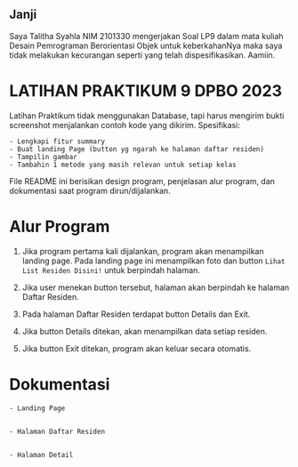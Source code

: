 ## Janji
Saya Talitha Syahla NIM 2101330 mengerjakan Soal LP9
dalam mata kuliah Desain Pemrograman Berorientasi Objek untuk keberkahanNya 
maka saya tidak melakukan kecurangan seperti yang telah dispesifikasikan. Aamiin.

# LATIHAN PRAKTIKUM 9 DPBO 2023
Latihan Praktikum tidak menggunakan Database, tapi harus mengirim bukti screenshot menjalankan contoh kode yang dikirim.
Spesifikasi:

    - Lengkapi fitur summary
    - Buat landing Page (button yg ngarah ke halaman daftar residen)
    - Tampilin gambar
    - Tambahin 1 metode yang masih relevan untuk setiap kelas

File README ini berisikan design program, penjelasan alur program, dan dokumentasi saat program dirun/dijalankan.

# Alur Program
1. Jika program pertama kali dijalankan, program akan menampilkan landing page. Pada landing page ini menampilkan foto dan button `Lihat List Residen Disini!` untuk berpindah halaman.

2. Jika user menekan button tersebut, halaman akan berpindah ke halaman Daftar Residen.

3. Pada halaman Daftar Residen terdapat button Details dan Exit.

4. Jika button Details ditekan, akan menampilkan data setiap residen.

5. Jika button Exit ditekan, program akan keluar secara otomatis.

# Dokumentasi

    - Landing Page


    - Halaman Daftar Residen


    - Halaman Detail

